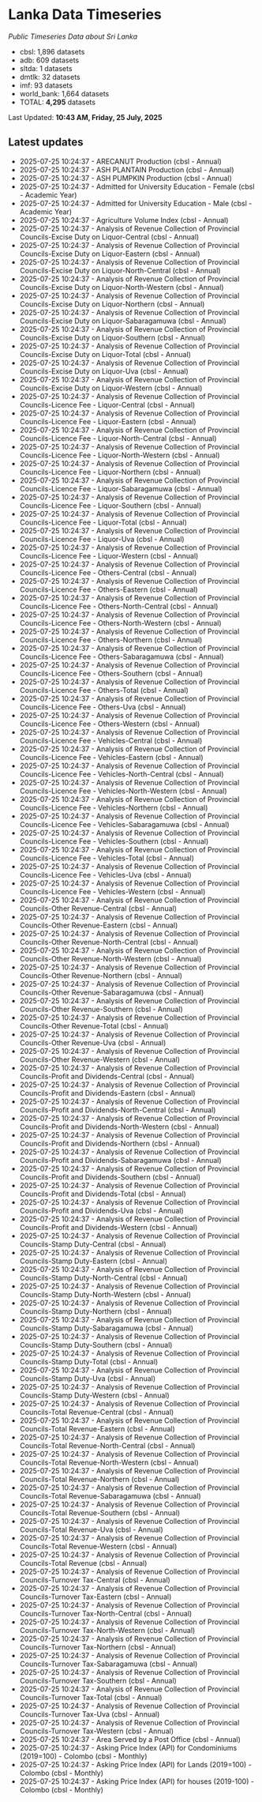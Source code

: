 # Lanka Data Timeseries
*Public Timeseries Data about Sri Lanka*

* cbsl: 1,896 datasets
* adb: 609 datasets
* sltda: 1 datasets
* dmtlk: 32 datasets
* imf: 93 datasets
* world_bank: 1,664 datasets
* TOTAL: **4,295** datasets

Last Updated: **10:43 AM, Friday, 25 July, 2025**

## Latest updates

* 2025-07-25 10:24:37 - ARECANUT Production (cbsl - Annual)
* 2025-07-25 10:24:37 - ASH PLANTAIN Production (cbsl - Annual)
* 2025-07-25 10:24:37 - ASH PUMPKIN Production (cbsl - Annual)
* 2025-07-25 10:24:37 - Admitted for University Education - Female (cbsl - Academic Year)
* 2025-07-25 10:24:37 - Admitted for University Education - Male (cbsl - Academic Year)
* 2025-07-25 10:24:37 - Agriculture Volume Index (cbsl - Annual)
* 2025-07-25 10:24:37 - Analysis of Revenue Collection of Provincial Councils-Excise Duty on Liquor-Central (cbsl - Annual)
* 2025-07-25 10:24:37 - Analysis of Revenue Collection of Provincial Councils-Excise Duty on Liquor-Eastern (cbsl - Annual)
* 2025-07-25 10:24:37 - Analysis of Revenue Collection of Provincial Councils-Excise Duty on Liquor-North-Central (cbsl - Annual)
* 2025-07-25 10:24:37 - Analysis of Revenue Collection of Provincial Councils-Excise Duty on Liquor-North-Western (cbsl - Annual)
* 2025-07-25 10:24:37 - Analysis of Revenue Collection of Provincial Councils-Excise Duty on Liquor-Northern (cbsl - Annual)
* 2025-07-25 10:24:37 - Analysis of Revenue Collection of Provincial Councils-Excise Duty on Liquor-Sabaragamuwa (cbsl - Annual)
* 2025-07-25 10:24:37 - Analysis of Revenue Collection of Provincial Councils-Excise Duty on Liquor-Southern (cbsl - Annual)
* 2025-07-25 10:24:37 - Analysis of Revenue Collection of Provincial Councils-Excise Duty on Liquor-Total (cbsl - Annual)
* 2025-07-25 10:24:37 - Analysis of Revenue Collection of Provincial Councils-Excise Duty on Liquor-Uva (cbsl - Annual)
* 2025-07-25 10:24:37 - Analysis of Revenue Collection of Provincial Councils-Excise Duty on Liquor-Western (cbsl - Annual)
* 2025-07-25 10:24:37 - Analysis of Revenue Collection of Provincial Councils-Licence Fee - Liquor-Central (cbsl - Annual)
* 2025-07-25 10:24:37 - Analysis of Revenue Collection of Provincial Councils-Licence Fee - Liquor-Eastern (cbsl - Annual)
* 2025-07-25 10:24:37 - Analysis of Revenue Collection of Provincial Councils-Licence Fee - Liquor-North-Central (cbsl - Annual)
* 2025-07-25 10:24:37 - Analysis of Revenue Collection of Provincial Councils-Licence Fee - Liquor-North-Western (cbsl - Annual)
* 2025-07-25 10:24:37 - Analysis of Revenue Collection of Provincial Councils-Licence Fee - Liquor-Northern (cbsl - Annual)
* 2025-07-25 10:24:37 - Analysis of Revenue Collection of Provincial Councils-Licence Fee - Liquor-Sabaragamuwa (cbsl - Annual)
* 2025-07-25 10:24:37 - Analysis of Revenue Collection of Provincial Councils-Licence Fee - Liquor-Southern (cbsl - Annual)
* 2025-07-25 10:24:37 - Analysis of Revenue Collection of Provincial Councils-Licence Fee - Liquor-Total (cbsl - Annual)
* 2025-07-25 10:24:37 - Analysis of Revenue Collection of Provincial Councils-Licence Fee - Liquor-Uva (cbsl - Annual)
* 2025-07-25 10:24:37 - Analysis of Revenue Collection of Provincial Councils-Licence Fee - Liquor-Western (cbsl - Annual)
* 2025-07-25 10:24:37 - Analysis of Revenue Collection of Provincial Councils-Licence Fee - Others-Central (cbsl - Annual)
* 2025-07-25 10:24:37 - Analysis of Revenue Collection of Provincial Councils-Licence Fee - Others-Eastern (cbsl - Annual)
* 2025-07-25 10:24:37 - Analysis of Revenue Collection of Provincial Councils-Licence Fee - Others-North-Central (cbsl - Annual)
* 2025-07-25 10:24:37 - Analysis of Revenue Collection of Provincial Councils-Licence Fee - Others-North-Western (cbsl - Annual)
* 2025-07-25 10:24:37 - Analysis of Revenue Collection of Provincial Councils-Licence Fee - Others-Northern (cbsl - Annual)
* 2025-07-25 10:24:37 - Analysis of Revenue Collection of Provincial Councils-Licence Fee - Others-Sabaragamuwa (cbsl - Annual)
* 2025-07-25 10:24:37 - Analysis of Revenue Collection of Provincial Councils-Licence Fee - Others-Southern (cbsl - Annual)
* 2025-07-25 10:24:37 - Analysis of Revenue Collection of Provincial Councils-Licence Fee - Others-Total (cbsl - Annual)
* 2025-07-25 10:24:37 - Analysis of Revenue Collection of Provincial Councils-Licence Fee - Others-Uva (cbsl - Annual)
* 2025-07-25 10:24:37 - Analysis of Revenue Collection of Provincial Councils-Licence Fee - Others-Western (cbsl - Annual)
* 2025-07-25 10:24:37 - Analysis of Revenue Collection of Provincial Councils-Licence Fee - Vehicles-Central (cbsl - Annual)
* 2025-07-25 10:24:37 - Analysis of Revenue Collection of Provincial Councils-Licence Fee - Vehicles-Eastern (cbsl - Annual)
* 2025-07-25 10:24:37 - Analysis of Revenue Collection of Provincial Councils-Licence Fee - Vehicles-North-Central (cbsl - Annual)
* 2025-07-25 10:24:37 - Analysis of Revenue Collection of Provincial Councils-Licence Fee - Vehicles-North-Western (cbsl - Annual)
* 2025-07-25 10:24:37 - Analysis of Revenue Collection of Provincial Councils-Licence Fee - Vehicles-Northern (cbsl - Annual)
* 2025-07-25 10:24:37 - Analysis of Revenue Collection of Provincial Councils-Licence Fee - Vehicles-Sabaragamuwa (cbsl - Annual)
* 2025-07-25 10:24:37 - Analysis of Revenue Collection of Provincial Councils-Licence Fee - Vehicles-Southern (cbsl - Annual)
* 2025-07-25 10:24:37 - Analysis of Revenue Collection of Provincial Councils-Licence Fee - Vehicles-Total (cbsl - Annual)
* 2025-07-25 10:24:37 - Analysis of Revenue Collection of Provincial Councils-Licence Fee - Vehicles-Uva (cbsl - Annual)
* 2025-07-25 10:24:37 - Analysis of Revenue Collection of Provincial Councils-Licence Fee - Vehicles-Western (cbsl - Annual)
* 2025-07-25 10:24:37 - Analysis of Revenue Collection of Provincial Councils-Other Revenue-Central (cbsl - Annual)
* 2025-07-25 10:24:37 - Analysis of Revenue Collection of Provincial Councils-Other Revenue-Eastern (cbsl - Annual)
* 2025-07-25 10:24:37 - Analysis of Revenue Collection of Provincial Councils-Other Revenue-North-Central (cbsl - Annual)
* 2025-07-25 10:24:37 - Analysis of Revenue Collection of Provincial Councils-Other Revenue-North-Western (cbsl - Annual)
* 2025-07-25 10:24:37 - Analysis of Revenue Collection of Provincial Councils-Other Revenue-Northern (cbsl - Annual)
* 2025-07-25 10:24:37 - Analysis of Revenue Collection of Provincial Councils-Other Revenue-Sabaragamuwa (cbsl - Annual)
* 2025-07-25 10:24:37 - Analysis of Revenue Collection of Provincial Councils-Other Revenue-Southern (cbsl - Annual)
* 2025-07-25 10:24:37 - Analysis of Revenue Collection of Provincial Councils-Other Revenue-Total (cbsl - Annual)
* 2025-07-25 10:24:37 - Analysis of Revenue Collection of Provincial Councils-Other Revenue-Uva (cbsl - Annual)
* 2025-07-25 10:24:37 - Analysis of Revenue Collection of Provincial Councils-Other Revenue-Western (cbsl - Annual)
* 2025-07-25 10:24:37 - Analysis of Revenue Collection of Provincial Councils-Profit and Dividends-Central (cbsl - Annual)
* 2025-07-25 10:24:37 - Analysis of Revenue Collection of Provincial Councils-Profit and Dividends-Eastern (cbsl - Annual)
* 2025-07-25 10:24:37 - Analysis of Revenue Collection of Provincial Councils-Profit and Dividends-North-Central (cbsl - Annual)
* 2025-07-25 10:24:37 - Analysis of Revenue Collection of Provincial Councils-Profit and Dividends-North-Western (cbsl - Annual)
* 2025-07-25 10:24:37 - Analysis of Revenue Collection of Provincial Councils-Profit and Dividends-Northern (cbsl - Annual)
* 2025-07-25 10:24:37 - Analysis of Revenue Collection of Provincial Councils-Profit and Dividends-Sabaragamuwa (cbsl - Annual)
* 2025-07-25 10:24:37 - Analysis of Revenue Collection of Provincial Councils-Profit and Dividends-Southern (cbsl - Annual)
* 2025-07-25 10:24:37 - Analysis of Revenue Collection of Provincial Councils-Profit and Dividends-Total (cbsl - Annual)
* 2025-07-25 10:24:37 - Analysis of Revenue Collection of Provincial Councils-Profit and Dividends-Uva (cbsl - Annual)
* 2025-07-25 10:24:37 - Analysis of Revenue Collection of Provincial Councils-Profit and Dividends-Western (cbsl - Annual)
* 2025-07-25 10:24:37 - Analysis of Revenue Collection of Provincial Councils-Stamp Duty-Central (cbsl - Annual)
* 2025-07-25 10:24:37 - Analysis of Revenue Collection of Provincial Councils-Stamp Duty-Eastern (cbsl - Annual)
* 2025-07-25 10:24:37 - Analysis of Revenue Collection of Provincial Councils-Stamp Duty-North-Central (cbsl - Annual)
* 2025-07-25 10:24:37 - Analysis of Revenue Collection of Provincial Councils-Stamp Duty-North-Western (cbsl - Annual)
* 2025-07-25 10:24:37 - Analysis of Revenue Collection of Provincial Councils-Stamp Duty-Northern (cbsl - Annual)
* 2025-07-25 10:24:37 - Analysis of Revenue Collection of Provincial Councils-Stamp Duty-Sabaragamuwa (cbsl - Annual)
* 2025-07-25 10:24:37 - Analysis of Revenue Collection of Provincial Councils-Stamp Duty-Southern (cbsl - Annual)
* 2025-07-25 10:24:37 - Analysis of Revenue Collection of Provincial Councils-Stamp Duty-Total (cbsl - Annual)
* 2025-07-25 10:24:37 - Analysis of Revenue Collection of Provincial Councils-Stamp Duty-Uva (cbsl - Annual)
* 2025-07-25 10:24:37 - Analysis of Revenue Collection of Provincial Councils-Stamp Duty-Western (cbsl - Annual)
* 2025-07-25 10:24:37 - Analysis of Revenue Collection of Provincial Councils-Total Revenue-Central (cbsl - Annual)
* 2025-07-25 10:24:37 - Analysis of Revenue Collection of Provincial Councils-Total Revenue-Eastern (cbsl - Annual)
* 2025-07-25 10:24:37 - Analysis of Revenue Collection of Provincial Councils-Total Revenue-North-Central (cbsl - Annual)
* 2025-07-25 10:24:37 - Analysis of Revenue Collection of Provincial Councils-Total Revenue-North-Western (cbsl - Annual)
* 2025-07-25 10:24:37 - Analysis of Revenue Collection of Provincial Councils-Total Revenue-Northern (cbsl - Annual)
* 2025-07-25 10:24:37 - Analysis of Revenue Collection of Provincial Councils-Total Revenue-Sabaragamuwa (cbsl - Annual)
* 2025-07-25 10:24:37 - Analysis of Revenue Collection of Provincial Councils-Total Revenue-Southern (cbsl - Annual)
* 2025-07-25 10:24:37 - Analysis of Revenue Collection of Provincial Councils-Total Revenue-Uva (cbsl - Annual)
* 2025-07-25 10:24:37 - Analysis of Revenue Collection of Provincial Councils-Total Revenue-Western (cbsl - Annual)
* 2025-07-25 10:24:37 - Analysis of Revenue Collection of Provincial Councils-Total Revenue (cbsl - Annual)
* 2025-07-25 10:24:37 - Analysis of Revenue Collection of Provincial Councils-Turnover Tax-Central (cbsl - Annual)
* 2025-07-25 10:24:37 - Analysis of Revenue Collection of Provincial Councils-Turnover Tax-Eastern (cbsl - Annual)
* 2025-07-25 10:24:37 - Analysis of Revenue Collection of Provincial Councils-Turnover Tax-North-Central (cbsl - Annual)
* 2025-07-25 10:24:37 - Analysis of Revenue Collection of Provincial Councils-Turnover Tax-North-Western (cbsl - Annual)
* 2025-07-25 10:24:37 - Analysis of Revenue Collection of Provincial Councils-Turnover Tax-Northern (cbsl - Annual)
* 2025-07-25 10:24:37 - Analysis of Revenue Collection of Provincial Councils-Turnover Tax-Sabaragamuwa (cbsl - Annual)
* 2025-07-25 10:24:37 - Analysis of Revenue Collection of Provincial Councils-Turnover Tax-Southern (cbsl - Annual)
* 2025-07-25 10:24:37 - Analysis of Revenue Collection of Provincial Councils-Turnover Tax-Total (cbsl - Annual)
* 2025-07-25 10:24:37 - Analysis of Revenue Collection of Provincial Councils-Turnover Tax-Uva (cbsl - Annual)
* 2025-07-25 10:24:37 - Analysis of Revenue Collection of Provincial Councils-Turnover Tax-Western (cbsl - Annual)
* 2025-07-25 10:24:37 - Area Served by a Post Office (cbsl - Annual)
* 2025-07-25 10:24:37 - Asking Price Index (API) for Condominiums (2019=100) - Colombo (cbsl - Monthly)
* 2025-07-25 10:24:37 - Asking Price Index (API) for Lands (2019=100) - Colombo (cbsl - Monthly)
* 2025-07-25 10:24:37 - Asking Price Index (API) for houses (2019-100) - Colombo (cbsl - Monthly)